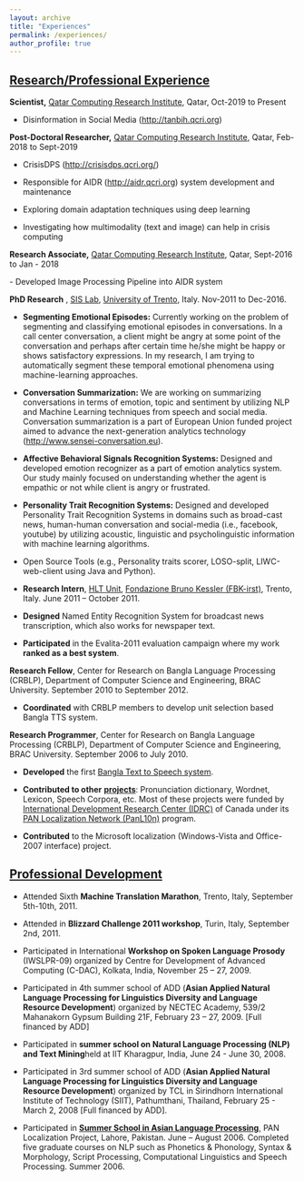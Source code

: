 ```yaml
---
layout: archive
title: "Experiences"
permalink: /experiences/
author_profile: true
---
```


## [Research/Professional Experience](#research-professional-experience)

**Scientist,** [Qatar Computing Research Institute](https://www.hbku.edu.qa/en/qcri), Qatar, Oct-2019 to Present

*   Disinformation in Social Media (http://tanbih.qcri.org)
    

**Post-Doctoral Researcher,** [Qatar Computing Research Institute](https://www.hbku.edu.qa/en/qcri), Qatar, Feb-2018 to Sept-2019

*   CrisisDPS (http://crisisdps.qcri.org/)
    
*   Responsible for AIDR (http://aidr.qcri.org) system development and maintenance
    
*   Exploring domain adaptation techniques using deep learning
    
*   Investigating how multimodality (text and image) can help in crisis computing
    

**Research Associate,** [Qatar Computing Research Institute](https://www.hbku.edu.qa/en/qcri), Qatar, Sept-2016 to Jan - 2018

\- Developed Image Processing Pipeline into AIDR system

**PhD Research** , [SIS Lab](http://sisl.disi.unitn.it/), [University of Trento](https://ict.unitn.it/), Italy. Nov-2011 to Dec-2016.

*   **Segmenting Emotional Episodes:** Currently working on the problem of segmenting and classifying emotional episodes in conversations. In a call center conversation, a client might be angry at some point of the conversation and perhaps after certain time he/she might be happy or shows satisfactory expressions. In my research, I am trying to automatically segment these temporal emotional phenomena using machine-learning approaches.
    
*   **Conversation Summarization:** We are working on summarizing conversations in terms of emotion, topic and sentiment by utilizing NLP and Machine Learning techniques from speech and social media. Conversation summarization is a part of European Union funded project aimed to advance the next-generation analytics technology (http://www.sensei-conversation.eu).
    
*   **Affective Behavioral Signals Recognition Systems:** Designed and developed emotion recognizer as a part of emotion analytics system. Our study mainly focused on understanding whether the agent is empathic or not while client is angry or frustrated.
    
*   **Personality Trait Recognition Systems:** Designed and developed Personality Trait Recognition Systems in domains such as broad-cast news, human-human conversation and social-media (i.e., facebook, youtube) by utilizing acoustic, linguistic and psycholinguistic information with machine learning algorithms.
    
*   Open Source Tools (e.g., Personality traits scorer, LOSO-split, LIWC-web-client using Java and Python).
    
*   **Research Intern**, [HLT Unit](https://hlt.fbk.eu/), [Fondazione Bruno Kessler (FBK-irst)](https://www.fbk.eu/en/), Trento, Italy. June 2011 – October 2011.
    
*   **Designed** Named Entity Recognition System for broadcast news transcription, which also works for newspaper text.
    
*   **Participated** in the Evalita-2011 evaluation campaign where my work **ranked as a best system**.
    

**Research Fellow**, Center for Research on Bangla Language Processing (CRBLP), Department of Computer Science and Engineering, BRAC University. September 2010 to September 2012.

*   **Coordinated** with CRBLP members to develop unit selection based Bangla TTS system.
    

**Research Programmer**, Center for Research on Bangla Language Processing (CRBLP), Department of Computer Science and Engineering, BRAC University. September 2006 to July 2010.

*   **Developed** the first [Bangla Text to Speech system](https://sourceforge.net/projects/blp/files/Katha_Bangla_TTS/).
    
*   **Contributed to other** [**projects**](http://faculty.bracu.ac.bd/~firoj/#researchproject): Pronunciation dictionary, Wordnet, Lexicon, Speech Corpora, etc. Most of these projects were funded by [International Development Research Center (IDRC)](https://idrc.ca/en) of Canada under its [PAN Localization Network (PanL10n)](https://panl10n.net/) program.
    
*   **Contributed** to the Microsoft localization (Windows-Vista and Office-2007 interface) project.
    

## [Professional Development](#professional-development)


*   Attended Sixth **Machine Translation Marathon**, Trento, Italy, September 5th-10th, 2011.
    
*   Attended in **Blizzard Challenge 2011 workshop**, Turin, Italy, September 2nd, 2011.
    
*   Participated in International **Workshop on Spoken Language Prosody** (IWSLPR-09) organized by Centre for Development of Advanced Computing (C-DAC), Kolkata, India, November 25 – 27, 2009.
    
*   Participated in 4th summer school of ADD (**Asian Applied Natural Language Processing for Linguistics Diversity and Language Resource Development**) organized by NECTEC Academy, 539/2 Mahanakorn Gypsum Building 21F, February 23 – 27, 2009. \[Full financed by ADD\]
    
*   Participated in **summer school on Natural Language Processing (NLP) and Text Mining**held at IIT Kharagpur, India, June 24 - June 30, 2008.
    
*   Participated in 3rd summer school of ADD (**Asian Applied Natural Language Processing for Linguistics Diversity and Language Resource Development**) organized by TCL in Sirindhorn International Institute of Technology (SIIT), Pathumthani, Thailand, February 25 - March 2, 2008 \[Full financed by ADD\].
    
*   Participated in [**Summer School in Asian Language Processing**](https://www.panl10n.net/english/activity_16.htm), PAN Localization Project, Lahore, Pakistan. June – August 2006. Completed five graduate courses on NLP such as Phonetics & Phonology, Syntax & Morphology, Script Processing, Computational Linguistics and Speech Processing. Summer 2006.